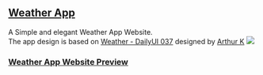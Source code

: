 ## [Weather App](https://ren-weatherapp.vercel.app)

A Simple and elegant Weather App Website.</BR>
The app design is based on [Weather - DailyUI 037](https://dribbble.com/shots/7118235-Weather-DailyUI-037) designed by [Arthur K](https://dribbble.com/thearthurk)
<img src="https://cdn.dribbble.com/users/2158940/screenshots/7118235/media/1ea59d43e8e99a529220bed091f8eb84.png" /> 

### [Weather App Website Preview](https://ren-weatherapp.vercel.app)
